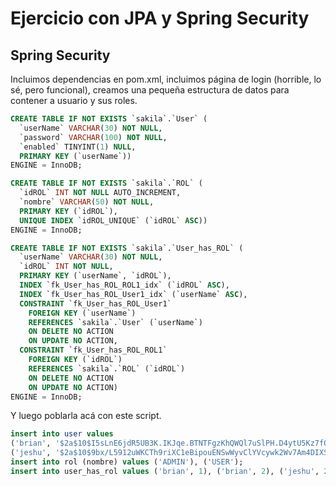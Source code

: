# Ejercicio con JPA y Spring Security

## Spring Security
Incluimos dependencias en pom.xml, incluimos página de login 
(horrible, lo sé, pero funcional), creamos una pequeña estructura
de datos para contener a usuario y sus roles.


```sql
CREATE TABLE IF NOT EXISTS `sakila`.`User` (
  `userName` VARCHAR(30) NOT NULL,
  `password` VARCHAR(100) NOT NULL,
  `enabled` TINYINT(1) NULL,
  PRIMARY KEY (`userName`))
ENGINE = InnoDB;

CREATE TABLE IF NOT EXISTS `sakila`.`ROL` (
  `idROL` INT NOT NULL AUTO_INCREMENT,
  `nombre` VARCHAR(50) NOT NULL,
  PRIMARY KEY (`idROL`),
  UNIQUE INDEX `idROL_UNIQUE` (`idROL` ASC))
ENGINE = InnoDB;

CREATE TABLE IF NOT EXISTS `sakila`.`User_has_ROL` (
  `userName` VARCHAR(30) NOT NULL,
  `idROL` INT NOT NULL,
  PRIMARY KEY (`userName`, `idROL`),
  INDEX `fk_User_has_ROL_ROL1_idx` (`idROL` ASC),
  INDEX `fk_User_has_ROL_User1_idx` (`userName` ASC),
  CONSTRAINT `fk_User_has_ROL_User1`
    FOREIGN KEY (`userName`)
    REFERENCES `sakila`.`User` (`userName`)
    ON DELETE NO ACTION
    ON UPDATE NO ACTION,
  CONSTRAINT `fk_User_has_ROL_ROL1`
    FOREIGN KEY (`idROL`)
    REFERENCES `sakila`.`ROL` (`idROL`)
    ON DELETE NO ACTION
    ON UPDATE NO ACTION)
ENGINE = InnoDB;
```


Y luego poblarla acá con este script.

```sql
insert into user values
('brian', '$2a$10$I5sLnE6jdR5UB3K.IKJqe.BTNTFgzKhQWQl7uSlPH.D4ytU5Kz7fO', true),
('jeshu', '$2a$10$9bx/L5912uWKCTh9riXC1eBipouENSwWyvClYVcywk2Wv7Am4DIXS', true);
insert into rol (nombre) values ('ADMIN'), ('USER');
insert into user_has_rol values ('brian', 1), ('brian', 2), ('jeshu', 2);
```
